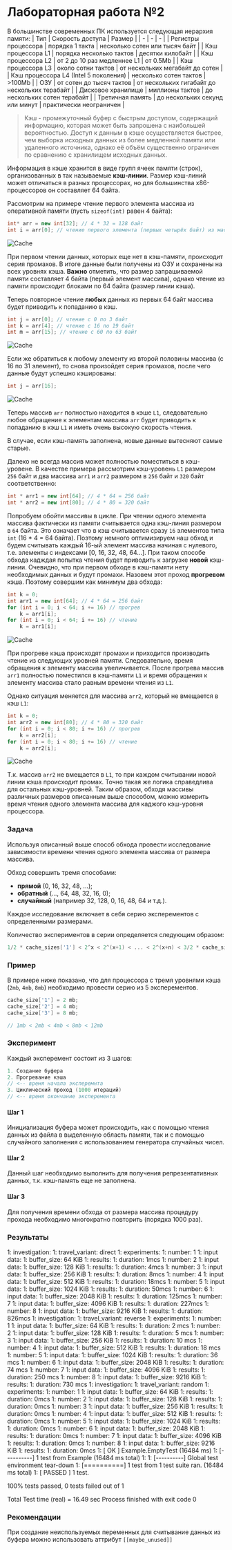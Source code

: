 # Лабораторная работа №2

В большинстве современных ПК используется следующая иерархия памяти:
| Тип | Скорость доступа | Размер |
| - | - | - |
| Регистры процессора | порядка 1 такта | несколько сотен или тысяч байт |
| Кэш процессора L1 | порядка несколько тактов | десятки килобайт |
| Кэш процессора L2 | от 2 до 10 раз медленнее L1 | от 0.5Mb |
| Кэш процессора L3 | около сотни тактов | от нескольких мегабайт до сотен |
| Кэш процессора L4 (Intel 5 поколения) | несколько сотен тактов | >100Mb |
| ОЗУ | от сотен до тысяч тактов | от нескольких гигабайт до нескольких терабайт |
| Дисковое хранилище | миллионы тактов | до нескольких сотен терабайт |
| Третичная память | до нескольких секунд или минут | практически неограничен |

> Кэш - промежуточный буфер с быстрым доступом, содержащий информацию, которая может быть запрошена с наибольшей вероятностью. Доступ к данным в кэше осуществляется быстрее, чем выборка исходных данных из более медленной памяти или удаленного источника, однако её объём существенно ограничен по сравнению с хранилищем исходных данных.

Информация в кэше хранится в виде групп ячеек памяти (строк), организованных в так называемые **кэш-линии**. Размер кэш-линий может отличаться в разных процессорах, но для большинства x86-процессоров он составляет 64 байта.

Рассмотрим на примере чтение первого элемента массива из оперативной памяти (пусть `sizeof(int)` равен 4 байта):
```cpp
int* arr = new int[32]; // 4 * 32 = 128 байт
int i = arr[0]; // чтение первого элемента (первых четырёх байт) из массива arr
```
![Cache](./images/cache.gif)

При первом чтении данных, которых еще нет в кэш-памяти, происходит серия промахов. В итоге данные были получены из ОЗУ и сохранены на всех уровнях кэша. **Важно** отметить, что размер запрашиваемой памяти составляет 4 байта (первый элемент массива), однако чтение из памяти происходит блоками по 64 байта (размер линии кэша).

Теперь повторное чтение **любых** данных из первых 64 байт массива будет приводить к попаданию в кэш.
```cpp
int j = arr[0]; // чтение с 0 по 3 байт
int k = arr[4]; // чтение с 16 по 19 байт
int m = arr[15]; // чтение с 60 по 63 байт
```
![Cache](./images/cache_hit.gif)

Если же обратиться к любому элементу из второй половины массива (с 16 по 31 элемент), то снова произойдет серия промахов, после чего данные будут успешно кэшированы:
```cpp
int j = arr[16];
```
![Cache](./images/cache_2.gif)

Теперь массив `arr` полностью находится в кэше `L1`, следовательно любое обращение к элементам массива `arr` будет приводить к попаданию в кэш `L1` и иметь очень высокую скорость чтения.

В случае, если кэш-память заполнена, новые данные вытесняют самые старые.

Далеко не всегда массив может полностью поместиться в кэш-уровене. В качестве примера рассмотрим кэш-уровень `L1` размером `256` байт и два массива `arr1` и `arr2` размером в `256` байт и `320` байт соответственно:
```cpp
int * arr1 = new int[64]; // 4 * 64 = 256 байт
int * arr2 = new int[80]; // 4 * 80 = 320 байт
```

Попробуем обойти массивы в цикле. При чтении одного элемента массива фактически из памяти считывается одна кэш-линия размером в `64` байта. Это означает что в кэш считывается сразу `16` элементов типа `int` (16 * 4 = 64 байта). Поэтому немного оптимизируем наш обход и будем считывать каждый 16-ый элемент массива начиная с нулевого, т.е. элементы с индексами [0, 16, 32, 48, 64...]. При таком способе обхода кадждая попытка чтения будет приводить к загрузке **новой** кэш-линии. Очевидно, что при первом обходе в кэш-памяти нету необходимых данных и будут промахи. Назовем этот проход **прогревом** кэша. Поэтому совершим как минимум два обхода:
```cpp
int k = 0;
int arr1 = new int[64]; // 4 * 64 = 256 байт
for (int i = 0; i < 64; i += 16) // прогрев
    k = arr1[i];
for (int i = 0; i < 64; i += 16) // чтение
    k = arr1[i];
```
![Cache](./images/cache_loop_1.gif)

При прогреве кэша происходят промахи и приходится производить чтение из следующих уровней памяти. Следовательно, время обращения к элементу массива увеличивается. После прогрева массив `arr1` полностью поместился в кэш-памяти `L1` и время обращения к элементу массива стало равным времени чтения из `L1`.

Однако ситуация меняется для массива `arr2`, который не вмещается в кэш `L1`:
```cpp
int k = 0;
int arr2 = new int[80]; // 4 * 80 = 320 байт
for (int i = 0; i < 80; i += 16) // прогрев
    k = arr2[i];
for (int i = 0; i < 80; i += 16) // чтение
    k = arr2[i];
```
![Cache](./images/cache_loop_2.gif)

Т.к. массив `arr2` не вмещается в `L1`, то при каждом считывании новой линии кэша происходит промах. Точно такая же логика справедлива для остальных кэш-уровней. Таким образом, обходя массивы различных размеров описанным выше способом, можно измерить время чтения одного элемента массива для каджого кэш-уровня процессора.

### Задача

Используя описанный выше способ обхода провести исследование зависимости времени чтения одного элемента массива от размера массива.

Обход совершить тремя способами:
- **прямой** (0, 16, 32, 48, ...);
- **обратный** (..., 64, 48, 32, 16, 0);
- **случайный** (например 32, 128, 0, 16, 48, 64 и т.д.).

Каждое исследование включает в себя серию эксперементов c определенными размерами.

Количество экспериментов в серии определяется следующим образом:

```cpp
1/2 * cache_sizes['1'] < 2^x < 2^(x+1) < ... < 2^(x+n) < 3/2 * cache_sizes['max']
```

### Пример

В примере ниже показано, что для процессора с тремя уровнями кэша (`2mb`, `4mb`, `8mb`)
необходимо провести серию из 5 эксперементов.

```cpp
cache_size['1'] = 2 mb;
cache_size['2'] = 4 mb;
cache_size['3'] = 8 mb;

// 1mb < 2mb < 4mb < 8mb < 12mb
```

### Эксперимент

Каждый эксперемент состоит из 3 шагов:

```cpp
1. Создание буфера
2. Прогревание кэша
// <-- время начала эксперемнта
3. Циклический проход (1000 итераций)
// <-- время окончание эксперемента
```

#### Шаг 1

Инициализация буфера может происходить, как с помощью чтения данных из файла в выделенную область памяти,
так и с помощью случайного заполнения с использованием генератора случайных чисел.

#### Шаг 2

Данный шаг необходимо выполнить для получения репрезентативных данных, т.к. кэш-память еще не заполнена.

#### Шаг 3

Для получения времени обхода от размера массива процедуру прохода необходимо многократно повторить (порядка 1000 раз).

### Результаты

1: investigation:
1:   travel_variant: direct
1:   experiments:
1: number: 1
1: input data:
1:   buffer_size: 64 KiB
1: results:
1:   duration: 1mcs
1: number: 2
1: input data:
1:   buffer_size: 128 KiB
1: results:
1:   duration: 4mcs
1: number: 3
1: input data:
1:   buffer_size: 256 KiB
1: results:
1:   duration: 8mcs
1: number: 4
1: input data:
1:   buffer_size: 512 KiB
1: results:
1:   duration: 18mcs
1: number: 5
1: input data:
1:   buffer_size: 1024 KiB
1: results:
1:   duration: 50mcs
1: number: 6
1: input data:
1:   buffer_size: 2048 KiB
1: results:
1:   duration: 125mcs
1: number: 7
1: input data:
1:   buffer_size: 4096 KiB
1: results:
1:   duration: 227mcs
1: number: 8
1: input data:
1:   buffer_size: 9216 KiB
1: results:
1:   duration: 826mcs
1: investigation:
1: travel_variant: reverse
1: experiments:
1: number: 1
1: input data:
1:   buffer_size: 64 KiB
1: results:
1:   duration: 2 mcs
1: number: 2
1: input data:
1:   buffer_size: 128 KiB
1: results:
1:   duration: 5 mcs
1: number: 3
1: input data:
1:   buffer_size: 256 KiB
1: results:
1:   duration: 10 mcs
1: number: 4
1: input data:
1:   buffer_size: 512 KiB
1: results:
1:   duration: 18 mcs
1: number: 5
1: input data:
1:   buffer_size: 1024 KiB
1: results:
1:   duration: 36 mcs
1: number: 6
1: input data:
1:   buffer_size: 2048 KiB
1: results:
1:   duration: 74 mcs
1: number: 7
1: input data:
1:   buffer_size: 4096 KiB
1: results:
1:   duration: 250 mcs
1: number: 8
1: input data:
1:   buffer_size: 9216 KiB
1: results:
1:   duration: 730 mcs
1: investigation:
1: travel_variant: random
1: experiments:
1: number: 1
1: input data:
1:   buffer_size: 64 KiB
1: results:
1:   duration: 0mcs
1: number: 2
1: input data:
1:   buffer_size: 128 KiB
1: results:
1:   duration: 0mcs
1: number: 3
1: input data:
1:   buffer_size: 256 KiB
1: results:
1:   duration: 0mcs
1: number: 4
1: input data:
1:   buffer_size: 512 KiB
1: results:
1:   duration: 0mcs
1: number: 5
1: input data:
1:   buffer_size: 1024 KiB
1: results:
1:   duration: 0mcs
1: number: 6
1: input data:
1:   buffer_size: 2048 KiB
1: results:
1:   duration: 0mcs
1: number: 7
1: input data:
1:   buffer_size: 4096 KiB
1: results:
1:   duration: 0mcs
1: number: 8
1: input data:
1:   buffer_size: 9216 KiB
1: results:
1:   duration: 0mcs
1: [       OK ] Example.EmptyTest (16484 ms)
1: [----------] 1 test from Example (16484 ms total)
1: 
1: [----------] Global test environment tear-down
1: [==========] 1 test from 1 test suite ran. (16484 ms total)
1: [  PASSED  ] 1 test.

100% tests passed, 0 tests failed out of 1

Total Test time (real) =  16.49 sec
Process finished with exit code 0




### Рекомендации

При создание неиспользуемых переменных для считывание данных из буфера можно использовать аттрибут `[[maybe_unused]]`
